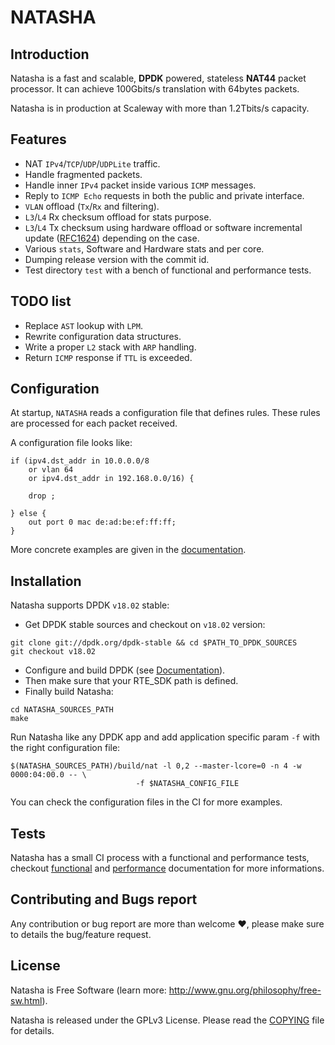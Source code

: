 # NATASHA

## Introduction

Natasha is a fast and scalable, **DPDK** powered, stateless **NAT44** packet
processor. It can achieve 100Gbits/s translation with 64bytes packets.

Natasha is in production at Scaleway with more than 1.2Tbits/s capacity.

## Features

* NAT `IPv4`/`TCP`/`UDP`/`UDPLite` traffic.
* Handle fragmented packets.
* Handle inner `IPv4` packet inside various `ICMP` messages.
* Reply to `ICMP Echo` requests in both the public and private interface.
* `VLAN` offload (`Tx`/`Rx` and filtering).
* `L3`/`L4` Rx checksum offload for stats purpose.
* `L3`/`L4` Tx checksum using hardware offload or software incremental update
  ([RFC1624](https://tools.ietf.org/html/rfc1624)) depending on the case.
* Various `stats`, Software and Hardware stats and per core.
* Dumping release version with the commit id.
* Test directory `test` with a bench of functional and performance tests.

## TODO list

* Replace `AST` lookup with `LPM`.
* Rewrite configuration data structures.
* Write a proper `L2` stack with `ARP` handling.
* Return `ICMP` response if `TTL` is exceeded.

## Configuration

At startup, `NATASHA` reads a configuration file that defines rules. These
rules are processed for each packet received.

A configuration file looks like:

```
if (ipv4.dst_addr in 10.0.0.0/8
    or vlan 64
    or ipv4.dst_addr in 192.168.0.0/16) {

    drop ;

} else {
    out port 0 mac de:ad:be:ef:ff:ff;
}
```
More concrete examples are given in the [documentation](docs/CONFIGURATION.md).

## Installation

Natasha supports DPDK `v18.02` stable:

* Get DPDK stable sources and checkout on `v18.02` version:
```
git clone git://dpdk.org/dpdk-stable && cd $PATH_TO_DPDK_SOURCES
git checkout v18.02
```
* Configure and build DPDK (see
[Documentation](http://doc.dpdk.org/guides/linux_gsg/)).
* Then make sure that your RTE_SDK path is defined.
* Finally build Natasha:
```
cd NATASHA_SOURCES_PATH
make
```

Run Natasha like any DPDK app and add application specific param `-f` with the
right configuration file:
```
$(NATASHA_SOURCES_PATH)/build/nat -l 0,2 --master-lcore=0 -n 4 -w 0000:04:00.0 -- \
                            -f $NATASHA_CONFIG_FILE
```
You can check the configuration files in the CI for more examples.

## Tests

Natasha has a small CI process with a functional and performance tests, checkout
[functional](test/func/README.md) and [performance](test/perf/README.md)
documentation for more informations.

## Contributing and Bugs report

Any contribution or bug report are more than welcome :heart:, please make sure
to details the bug/feature request.

## License

Natasha is Free Software (learn more:
http://www.gnu.org/philosophy/free-sw.html).

Natasha is released under the GPLv3 License. Please read the [COPYING](COPYING)
file for details.

